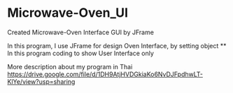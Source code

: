 # Microwave-Oven_UI

Created Microwave-Oven Interface GUI by JFrame

In this program, I use JFrame for design Oven Interface, by setting object ** In this program coding to show User Interface only

More description about my program in Thai https://drive.google.com/file/d/1DH9AtjHVDGkiaKo6NvDJFpdhwLT-KlYe/view?usp=sharing
